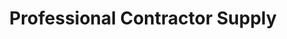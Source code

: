 ---
title: "Professional Contractor Supply"
url: /san-diego/professional-contractor-supply/
shop: trade
---